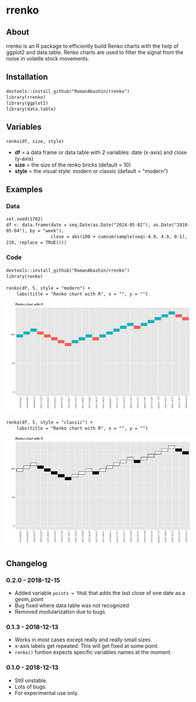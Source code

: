 # rrenko

## About
rrenko is an R package to efficiently build Renko charts with the help of ggplot2 and data.table. Renko charts are used to filter the signal from the noise in volatile stock movements. 

## Installation

    devtools::install_github("RomanAbashin/rrenko")
    library(rrenko)
    library(ggplot2)
    library(data.table)

## Variables

    renko(df, size, style)

* **df** = a data frame or data table with 2 variables: date (x-axis) and close (y-axis)
* **size** = the size of the renko bricks (default = 10)
* **style** = the visual style: modern or classic (default = "modern")

## Examples

### Data

    set.seed(1702)
    df <- data.frame(date = seq.Date(as.Date("2014-05-02"), as.Date("2018-05-04"), by = "week"),
                     close = abs(100 + cumsum(sample(seq(-4.9, 4.9, 0.1), 210, replace = TRUE))))

### Code

    devtools::install_github("RomanAbashin/rrenko")
    library(renko)

    renko(df, 5, style = "modern") + 
        labs(title = "Renko chart with R", x = "", y = "")

![rrenko modern](/images/rrenko_modern.png)


    renko(df, 5, style = "classic") + 
        labs(title = "Renko chart with R", x = "", y = "")

![rrenko classic](/images/rrenko_classic.png)


## Changelog
### 0.2.0 - 2018-12-15
* Added variable `points = TRUE` that adds the last close of one date as a geom_point
* Bug fixed where data table was not recognized
* Removed modularization due to bugs

### 0.1.3 - 2018-12-13
* Works in most cases except really and really small sizes.
* x-axis labels get repeated. This will get fixed at some point.
* `renko()` funtion expects specific variables names at the moment.

### 0.1.0 - 2018-12-13
* Still unstable.
* Lots of bugs.
* For experimental use only.
